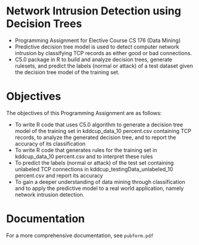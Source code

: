 # Network Intrusion Detection using Decision Trees
- Programming Assignment for Elective Course CS 176 (Data Mining)
- Predictive decision tree model is used to detect computer network intrusion by classifying TCP records as either good or bad connections.
- C5.0 package in R to build and analyze decision trees, generate rulesets, and predict the labels (normal or attack) of a test dataset given the decision tree model of the training set.

# Objectives
The objectives of this Programming Assignment are as follows:
- To write R code that uses C5.0 algorithm to generate a decision tree model of the training set in kddcup_data_10 percent.csv containing TCP records, to analyze the generated decision tree, and to report the accuracy of its classification
- To write R code that generates rules for the training set in kddcup_data_10 percent.csv and to interpret these rules
- To predict the labels (normal or attack) of the test set containing unlabeled TCP connections in kddcup_testingData_unlabeled_10 percent.csv and report its accuracy
- To gain a deeper understanding of data mining through classification and to apply the predictive model to a real world application, namely network intrusion detection.

# Documentation
For a more comprehensive documentation, see `pubform.pdf`
